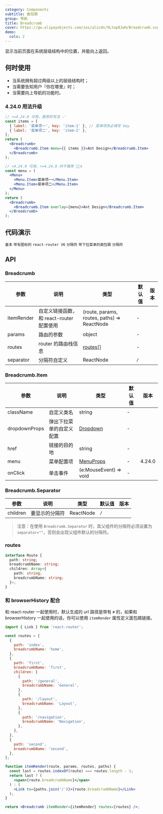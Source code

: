```yaml
---
category: Components
subtitle: 面包屑
group: 导航
title: Breadcrumb
cover: https://gw.alipayobjects.com/zos/alicdn/9Ltop8JwH/Breadcrumb.svg
demo:
  cols: 2
---
```


显示当前页面在系统层级结构中的位置，并能向上返回。

## 何时使用

- 当系统拥有超过两级以上的层级结构时；
- 当需要告知用户『你在哪里』时；
- 当需要向上导航的功能时。

### 4.24.0 用法升级

<Alert message="在 4.24.0 版本后，我们提供了 &lt;Breadcrumb.Item menu={{ items: [...] }}&gt; 的简写方式，有更好的性能和更方便的数据组织方式，开发者不再需要自行拼接 JSX。同时我们废弃了原先的写法，你还是可以在 4.x 继续使用，但会在控制台看到警告，并会在 5.0 后移除。"></Alert>

```jsx
// >=4.24.0 可用，推荐的写法 ✅
const items = [
  { label: '菜单项一', key: 'item-1' }, // 菜单项务必填写 key
  { label: '菜单项二', key: 'item-2' },
];
return (
  <Breadcrumb>
    <Breadcrumb.Item menu={{ items }}>Ant Design</Breadcrumb.Item>
  </Breadcrumb>
);

// <4.24.0 可用，>=4.24.0 时不推荐 🙅🏻‍♀️
const menu = (
  <Menu>
    <Menu.Item>菜单项一</Menu.Item>
    <Menu.Item>菜单项二</Menu.Item>
  </Menu>
);
return (
  <Breadcrumb>
    <Breadcrumb.Item overlay={menu}>Ant Design</Breadcrumb.Item>
  </Breadcrumb>
);
```

## 代码演示

<code src="./demo/basic.tsx">基本</code>
<code src="./demo/withIcon.tsx">带有图标的</code>
<code src="./demo/react-router.tsx" iframe="200">react-router V6</code>
<code src="./demo/separator.tsx">分隔符</code>
<code src="./demo/overlay.tsx">带下拉菜单的面包屑</code>
<code src="./demo/separator-component.tsx">分隔符</code>

## API

### Breadcrumb

| 参数       | 说明                                     | 类型                                        | 默认值 | 版本 |
| ---------- | ---------------------------------------- | ------------------------------------------- | ------ | ---- |
| itemRender | 自定义链接函数，和 react-router 配置使用 | (route, params, routes, paths) => ReactNode | -      |      |
| params     | 路由的参数                               | object                                      | -      |      |
| routes     | router 的路由栈信息                      | [routes\[\]](#routes)                       | -      |      |
| separator  | 分隔符自定义                             | ReactNode                                   | `/`    |      |

### Breadcrumb.Item

| 参数          | 说明                     | 类型                               | 默认值 | 版本   |
| ------------- | ------------------------ | ---------------------------------- | ------ | ------ |
| className     | 自定义类名               | string                             | -      |        |
| dropdownProps | 弹出下拉菜单的自定义配置 | [Dropdown](/components/dropdown)   | -      |        |
| href          | 链接的目的地             | string                             | -      |        |
| menu          | 菜单配置项               | [MenuProps](/components/menu/#API) | -      | 4.24.0 |
| onClick       | 单击事件                 | (e:MouseEvent) => void             | -      |        |

### Breadcrumb.Separator

| 参数     | 说明           | 类型      | 默认值 | 版本 |
| -------- | -------------- | --------- | ------ | ---- |
| children | 要显示的分隔符 | ReactNode | `/`    |      |

> 注意：在使用 `Breadcrumb.Separator` 时，其父组件的分隔符必须设置为 `separator=""`，否则会出现父组件默认的分隔符。

### routes

```ts
interface Route {
  path: string;
  breadcrumbName: string;
  children: Array<{
    path: string;
    breadcrumbName: string;
  }>;
}
```

### 和 browserHistory 配合

和 react-router 一起使用时，默认生成的 url 路径是带有 `#` 的，如果和 browserHistory 一起使用的话，你可以使用 `itemRender` 属性定义面包屑链接。

```jsx
import { Link } from 'react-router';

const routes = [
  {
    path: 'index',
    breadcrumbName: 'home',
  },
  {
    path: 'first',
    breadcrumbName: 'first',
    children: [
      {
        path: '/general',
        breadcrumbName: 'General',
      },
      {
        path: '/layout',
        breadcrumbName: 'Layout',
      },
      {
        path: '/navigation',
        breadcrumbName: 'Navigation',
      },
    ],
  },
  {
    path: 'second',
    breadcrumbName: 'second',
  },
];

function itemRender(route, params, routes, paths) {
  const last = routes.indexOf(route) === routes.length - 1;
  return last ? (
    <span>{route.breadcrumbName}</span>
  ) : (
    <Link to={paths.join('/')}>{route.breadcrumbName}</Link>
  );
}

return <Breadcrumb itemRender={itemRender} routes={routes} />;
```
